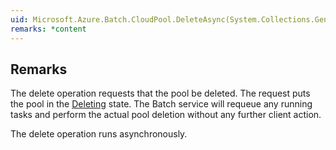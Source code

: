```yaml
---  
uid: Microsoft.Azure.Batch.CloudPool.DeleteAsync(System.Collections.Generic.IEnumerable{Microsoft.Azure.Batch.BatchClientBehavior},System.Threading.CancellationToken)  
remarks: *content  
---  
```

  
## Remarks  
 The delete operation requests that the pool be deleted.  The request puts the pool in the [Deleting](assetId:///T:Microsoft.Azure.Batch.Common.PoolState?qualifyHint=False&autoUpgrade=True) state.             The Batch service will requeue any running tasks and perform the actual pool deletion without any further client action.  
  
 The delete operation runs asynchronously.